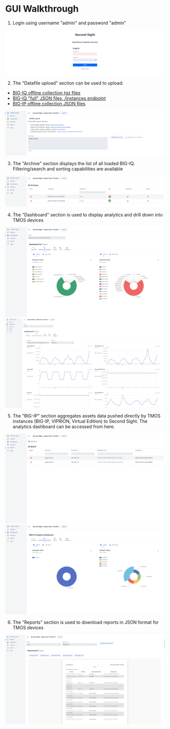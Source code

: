 # GUI Walkthrough

1. Login using username "admin" and password "admin"

<img src="/contrib/GUI/screenshots/1.login.png"/>

2. The "Datafile upload" section can be used to upload:
  - [BIG-IQ offline collection tgz files](https://github.com/F5Networks/SecondSight/tree/main/contrib/bigiq-collect)
  - [BIG-IQ "full" JSON files, /instances endpoint](https://github.com/F5Networks/SecondSight/blob/main/USAGE.md#big-iq)
  - [BIG-IP offline collection JSON files](https://github.com/F5Networks/SecondSight/tree/main/contrib/bigip-collect)

<img src="/contrib/GUI/screenshots/2.upload.png"/>

3. The "Archive" section displays the list of all loaded BIG-IQ. Filtering/search and sorting capabilities are available

<img src="/contrib/GUI/screenshots/3.archive.png"/>

4. The "Dashboard" section is used to display analytics and drill down into TMOS devices

<img src="/contrib/GUI/screenshots/4.bigiq-swhw.png"/>
<img src="/contrib/GUI/screenshots/5.bigiq-telemetry.png"/>

5. The "BIG-IP" section aggregates assets data pushed directly by TMOS instances (BIG-IP, VIPRION, Virtual Edition) to Second Sight. The analytics dashboard can be accessed from here.

<img src="/contrib/GUI/screenshots/10.bigip-list.png"/>
<img src="/contrib/GUI/screenshots/11.bigip-analytics.png"/>

6. The "Reports" section is used to download reports in JSON format for TMOS devices

<img src="/contrib/GUI/screenshots/9.reporting.png"/>
